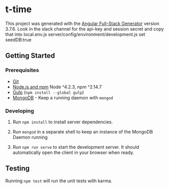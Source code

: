 # t-time

This project was generated with the [Angular Full-Stack Generator](https://github.com/DaftMonk/generator-angular-fullstack) version 3.7.6.
Look in the slack channel for the api-key and session secret and copy that into local.env.js
server/config/environment/development.js  set seedDB:true

## Getting Started

### Prerequisites

- [Git](https://git-scm.com/)
- [Node.js and npm](nodejs.org) Node ^4.2.3, npm ^2.14.7
- [Gulp](http://gulpjs.com/) (`npm install --global gulp`)
- [MongoDB](https://www.mongodb.org/) - Keep a running daemon with `mongod`

### Developing

1. Run `npm install` to install server dependencies.

2. Run `mongod` in a separate shell to keep an instance of the MongoDB Daemon running

3. Run `npm run serve` to start the development server. It should automatically open the client in your browser when ready.

## Testing

Running `npm test` will run the unit tests with karma.
